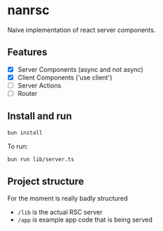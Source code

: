 # nanrsc

Naive implementation of react server components.

## Features

- [x] Server Components (async and not async)
- [x] Client Components ('use client')
- [ ] Server Actions
- [ ] Router

## Install and run

```bash
bun install
```

To run:

```bash
bun run lib/server.ts
```

## Project structure

For the moment is really badly structured

- `/lib` is the actual RSC server
- `/app` is example app code that is being served
